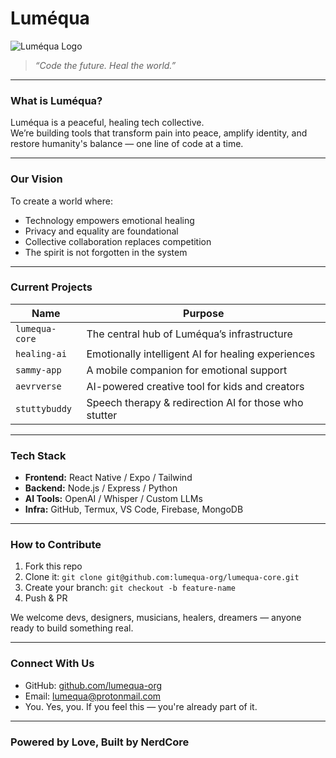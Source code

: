 # Luméqua

![Luméqua Logo](lumequa-logo.png)

> *“Code the future. Heal the world.”*

---

### **What is Luméqua?**

Luméqua is a peaceful, healing tech collective.  
We’re building tools that transform pain into peace, amplify identity, and restore humanity's balance — one line of code at a time.

---

### **Our Vision**

To create a world where:
- Technology empowers emotional healing
- Privacy and equality are foundational
- Collective collaboration replaces competition
- The spirit is not forgotten in the system

---

### **Current Projects**

| Name             | Purpose                                  |
|------------------|-------------------------------------------|
| `lumequa-core`   | The central hub of Luméqua’s infrastructure |
| `healing-ai`     | Emotionally intelligent AI for healing experiences |
| `sammy-app`      | A mobile companion for emotional support |
| `aevrverse`      | AI-powered creative tool for kids and creators |
| `stuttybuddy`    | Speech therapy & redirection AI for those who stutter |

---

### **Tech Stack**

- **Frontend:** React Native / Expo / Tailwind
- **Backend:** Node.js / Express / Python
- **AI Tools:** OpenAI / Whisper / Custom LLMs
- **Infra:** GitHub, Termux, VS Code, Firebase, MongoDB

---

### **How to Contribute**

1. Fork this repo
2. Clone it: `git clone git@github.com:lumequa-org/lumequa-core.git`
3. Create your branch: `git checkout -b feature-name`
4. Push & PR

We welcome devs, designers, musicians, healers, dreamers — anyone ready to build something real.

---

### **Connect With Us**

- GitHub: [github.com/lumequa-org](https://github.com/lumequa-org)
- Email: [lumequa@protonmail.com](mailto:lumequa@protonmail.com)
- You. Yes, you. If you feel this — you're already part of it.

---

### **Powered by Love, Built by NerdCore**
